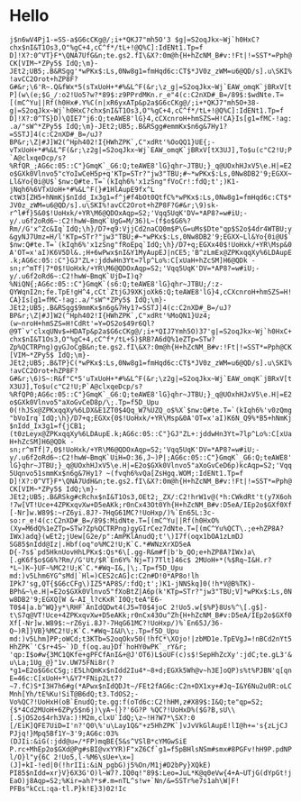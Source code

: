 # Hello

```j$n6wV4Pj1-=SS-a$G6cCKg@/;i+*QKJ7"mh5O'3 $g|=S2oqJkx~Wj`h0HxC?chx$nI&T1Os3,O"%gC+4,cC^f*/tL+!@Q%C]:IdENt1.Tp=f D]!X?:0^VT}F*\QNA7UfG&n;te.gs2.fI\&X?:0m@h{H+hZcNM_B#v:!Ft|!=SST*=Pph@CK[VIM~*ZPy5$ IdQ;\m}-JEt2;UB5;.B&RSgg'*wPKx$:Ls,0Nw8g1=fmHqd6c:CT$*JV0z_zWM=u6@QD/s].u\SKI%!avCC2Orot+hZP8F?G#&r;\6'R~.Q&fWx*5(sTxUoH+*#%&L^F(&r;\z_g|=S2oqJkx~Wj`EAW_omqK`jBRxV[tP](w\(e;$G_/:o2!Uo5?w?*89$:z9PPrdMKn.r_e"4(c:C2nXD#_B=/89$:$wdNte.T=[(mC^Yu||Rf(h0Hx#.Y%C(n|xR6yxATp&p2a$G6cCKg@/;i+*QKJ7"mh5O+38-g|=S2oqJkx~Wj`h0HxC?chx$nI&T1Os3,O"%gC+4,cC^f*/tL+!@Q%C]:IdENt1.Tp=f D]!X?:0^TS}D)\QIE7"j6:Q;teAWE8'lG}4,cCXcnroH+hmSZS=H!CA}Is[g1=fMC-!ag:.a/"sW^*ZPy5$ IdQ;\m}-JEt2;UB5;.B&RSgg#emmKx$n6g&7Hy1?=SSTJ]4(c:C2nXD#_B=/uJ?BP&r;\Z|#J]W2(^Hph402!I{HWhZPK`,C"xdRt'%OoQQ1}UE{;-vTxUoH+*#%&L^F(&r;\z2g|=S2oqJkx~Wj`EAW_omqK`jBRxV[tX3UJ],To$u(c"C2!U;P`A@clxqeDcp/s?%RfQR_;AG6c:05::C"}GmqK`_G6:Q;teAWE8'lG}qhr~JTBU;}_q@UOxhHJxV5\e.H|=E2o$GXk0Vlnvo5"cYoIwCeH5p+q'KTp=STr?"jw3"TBU;#~*wPKx$:Ls,0Nw8DB2'9;EGXX~Ll&Yo{0i@U$`$nw:Q#te.T=`(kIqh6%'x1zSng"fVoCr!:fdQ;t';)K1-jNqh6%6VTxUoH+*#%&L^F(}#1HlAupE9fx^L ctW3[ZH5+hNmKj$nIdd_Ix3g1=f^j#f4bOt0QtfC%*wPKx$:Ls,0Nw8g1=fmHqd6c:CT$*JV0z_zWM=u6@QD/s].u\SKI%!avCC2Orot+hZP8F?G#&r;\9)sk-r^l#f}5&0$!UoHxk/+YR\M6@QDOxAqp=S2;'Vqq5UqK'DV=*AP8?=w#iU;-y/.u6f2oRd6~:C2!hwW~BmqK`UgG=M/36)L~(f$o$G6%?Rm//G'x^Zc&Iq`IdQ;\h}/D7+q9:VjjCd2naCQ0m$P\G=uMs$Dte"qp$S2o$4dr4WTBU;y&gyNJ7Umz=H/l'KTp=STr?"jw3"TBU;#~*wPKx$:Ls,0Nw8DB2'9;EGXX~Ll&Yo{0i@U$`$nw:Q#te.T=`(kIqh6%'x1zSng"fRoEpq`IdQ;\h}/D7+q;EGXx40$!UoHxk/+YR\Msp&0A'OT=x'aI)K6V5Dl&.;H+6wPwx$nI&Y1MyAupEJ|nCE5;'B^zLmEx@ZPKxqqXy%6LDAupE.k;AG6c:05::C"}GJ"ZL+:jddwHn3Yt=7lp^Lo%:C[xUaH+hZcSM]H6@QDk -sn;r^mTf|7*0$!UoHxk/+YR\M6@QDOxAqp=S2;'Vqq5UqK'DV=*AP8?=w#iU;-y/.u6f2oRd6~:C2!hwW~BmqK`UjD=I)q?%NiQN{;AG6c:05::C"}GmqK`(s6:Q;teAWE8'lG}qhr~JTBU;/:z-QYWqnI2n;fe.TpE!gH^4,cCt`ZtjGJ9XKjoXk6:Q;teAWE8'lG}4,cCXcnroH+hmSZS=H!CA}Is[g1=fMC-!ag:.a/"sW^*ZPy5$ IdQ;\m}-JEt2;UB5;.B&RSgg$9mmKx$n6g&7Hy1?=SSTJ]4(c:C2nXD#_B=/uJ?BP&r;\Z|#J]W2(^Hph402!I{HWhZPK`,C"xdRt'%MoQN1}Uz4;(w~nroH+hmSZS=H!CdRt'=Y=OS2o$49r6Ql?@9T`v'clxqUNv$=HDATp&p2a$G6cCKg@/;i+*QIJ7Ymh5O)37'g|=S2oqJkx~Wj`h0HxC+chx$nI&T1Os3,O"%gC+4,cC^f*/tL+S)$RB?A6dQ%1eZTp=STw?Zp%QCTRPng)gyGJoCgB&n;te.gs2.fI\&X?:0m@h{H+hZcNM_B#v:!Ft|!=SST*=Pph@CK[VIM~*ZPy5$ IdQ;\m}-JEt2;UB5;.B&TP}C(*wPKx$:Ls,0Nw8g1=fmHqd6c:CT$*JV0z_zWM=u6@QD/s].u\SKI%!avCC2Orot+hZP8F?G#&r;\6)S~:R&f"C*5'uTxUoH+*#%&L^F(&r;\z2g|=S2oqJkx~Wj`EAW_omqK`jBRxV[tX3UJ],To$u(c"C2!U;P`A@clxqeDcp/s?%RfQP0;AG6c:05::C"}GmqK`_G6:Q;teAWE8'lG}qhr~JTBU;}_q@UOxhHJxV5\e.H|=E2o$GXk0Vlnvo5"aXoGvCeD8p/\;.Tp=f5D_Upu 0(!hJSx@ZPKxqqXy%6LDX&E1ZT0$4Qq_W7%UZQ_o$%X`$nw:Q#te.T=`(kIqh6%'v0zQmg"bVoIrq`IdQ;\h}/D7+q;EGXx{0$!UoHxk/+YR\Msp&0A'OT=x'aI)K6N_Q9%*B5+hNmKj$nIdd_Ix3g1=f{jCB1;(t0zLeyx@ZPKxqqXy%6LDAupE.k;AG6c:05::C"}GJ"ZL+:jddwHn3Yt=7lp^Lo%:C[xUaH+hZcSM]H6@QDk -sn;r^mTf|7,0$!UoHxk/+YR\M6@QDOxAqp=S2;'Vqq5UqK'DV=*AP8?=w#iU;-y/.u6f2oRd6~:C2!hwW~BmqK`UiH=O:36,J~)P|;AG6c:05::C"}GmqK`_G6:Q;teAWE8'lG}qhr~JTBU;}_q@UOxhHJxV5\e.H|=E2o$GXk0Vlnvo5"aXoGvCeD6p)kcAqp=S2;'Vqq5Uqnvo51smmKx$n6g&7Hy1? ~(fvqh6%vQa[ZsHgq.WOM;:IdENt1.Tp=f D]!X?:0^VT}F*\QNA7UdH&n;te.gs2.fI\&X?:0m@h{H+hZcNM_B#v:!Ft|!=SST*=Pph@CK[VIM~*ZPy5$ IdQ;\m}-JEt2;UB5;.B&RSkg#cRchx$nI&T1Os3,OEt2;_ZX/:C2!hrW1v@(*h:CWkdRt't(y7X6oh!7w[VT!Uce+4ZPKxqvXw+D5eAKk;r0nCx43Ot0Yh{H+hZcNM_B#v:D5eA/IEp2o$GXf0Xf[-Nr]w.W89$:~rZ6yi.8J?-7HqG61MC?!UoHxp/)%`En65L:3c-so:r_e!4(c:C2nXD#_B=/89$:MidNte.T=[(mC^Yu||Rf(h0HxO%(Xy=M6dQ%1eZTp=STw?Zp%QCTRPng)gyGIrCez7dNte.T=[(mC^Yu%QCT\.;e+hZP8A?IWx)adq}(wEt2;jUew[G2e/p":AmPKlAnudQ;t'\)I7f(oqx1bOA1zLmDJ SG85$nIdd@Iz|.Hbf(oq"o%MC2!U;K`C.*#WNzXrXD5eA D{-7s$`pd5HknUovHhLPKx$:Qs*6\[.gg-R&m#f|b'b_QO;e+hZP8A?IWx)a\[.gK6f$o$G6%?Rm//G'Ut/$R`En6Y%`Nj=T)7Tlt]46c$ 2MUoH+*(%$Rq~I&H.r?*L~)K~}UF~%MC2!U;K`C.*#Wq~I&,|\;.Tp=f5D_Upu md:)v5Lhm6YG^sMd|`Hl=)CES2cAG]c:C2n#D!0*AP8o!lh IPk7'sg,QT{$G6cCFg\)IZ5*AP8S/:fdQ;t';)K1-jNNSkq]0(!h*V@B%TK)-BPh&~\e.H|=E2o$GXk0Vlnvo5"fXoBtZ|A6p(k'KTp=STr?"jw3"TBU;V]*wPKx$:Ls,0Nw8DB2'9;EGXQ[W &-AI_l?cKxR`I0Q;teA"E6-T0$4|a.b^WQ}y*\RHF`AnIdQDwt4(J5=T0$4joC 2!Uo5.w[$%P}8Us%^\[.g$]- t\S7q@VT!Uce+4ZPKxqvXw+D5eAKk;r0nCx43Ou^Zh{H+hZcNM_B#v:D5eA/IEp2o$GXf0Xf[-Nr]w.W89$:~rZ6yi.8J?-7HqG61MC?!UoHxp/)%`En65J/36-Q~)R]}VB}%MC2!U;K`C.*#Wq~I&U\\;.Tp=f5D_Upu md:)v5Lhm]PP;oWCd;t3KTb=S2oqOkv50(!hfC*\XOjo!|zbMD1e.TpEVgJ=!nBCd2nYt5HhZPK`'C$r+4S~`)D_f(oq.au}Df`hoHY0wPK`_rY&r;  'qp:I$o#w{3MC1QKfe+gPFCfAnI&+@J'OT6)L$oUF(c)s$!SepHhZcXy':jdC;te.gL3'&u\La;1Ug_@}"1v.UW75FNi8r(?*g1=E2o$G6cCSg;:E5LhQmKx$nIdd2Iu4*~8+d;EGXk5Wh@v~h3E]oQP)s%t%PJBN'q[qnE=46c:C[xUoH+*\&Y7*FNip2Lt7?~7.fC)S*I3H7h6#g(*APwx$nIdQDJt~/FEt2fAG6c:C2n+DX1xy+#Jq~I&Y6Nu2u0R:oLCMnh[Yh/tE%Ku!SiT@B6dQ;t3.TdOS2;-Vo%QC?!UoHxH(oB`EnudQ;te.gg:f(oTd6c:C2!hHM,z#X89$:I&Q;te"qp=S2;{$*4Cd2MUoH+6ZPy5$n6j)\yA~(}?'6G?P %QC?!UoHxD%($G?B,sU\\[.SjOS2o$4rh3Va:)!M2m,clxU`IdQ;\z~!H?W7*\SX?:0 [/EiK]QFE7UiD=I'n?'Q0\%'u\Lay1Q&"+z5HhZPK`]vJvVkGlAupE!lI@h+='s{zLjCJ PJjq!}Mpq5Bf1Y~3'9;AG6c:03%(DJIi:&iG(:jdd@u=/*FP)mqBE{5&s^VSlB*cYMGwSiE P.rc+MhEp2o$GXd@Pg#sBI@vxYYR)F"xZ6Cf`g1=f5pBHlsNSm#smx#8PGFv!hH9P.pdNPl/O}l"y{6C 2!Uo5,l-%M6\sUe+\x=](J]+kI-!ed|0(!hrIIi:&iN_pgbG)j5%On/M1j#D2bPy}XQkE) PI85$nIdd=xr}V}6X3G'O)l~W7?.IQ0q!"89$:Leo=JuL*K@q0eVw{4+A~UTjG(dYpGt!jEaO)j8Aqp=S2;%Kir=ah?*s#.m=nTL^s!w+`Nn/&=SSTr%e7s1ah\W|F! PFBs"kCcL:qa-tl.P}k!E}3)02!Ic```
